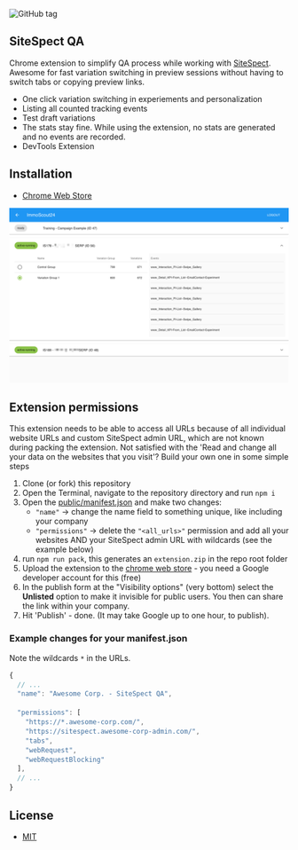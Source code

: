 ![GitHub tag](https://img.shields.io/github/tag/Scout24-CH/sitespect-qa.svg)


## SiteSpect QA
Chrome extension to simplify QA process while working with [SiteSpect](https://www.sitespect.com/). Awesome for fast variation switching in preview sessions without having to switch tabs or copying preview links.

- One click variation switching in experiements and personalization
- Listing all counted tracking events
- Test draft variations
- The stats stay fine. While using the extension, no stats are generated and no events are recorded. 
- DevTools Extension

## Installation
- [Chrome Web Store](https://chrome.google.com/webstore/detail/sitespect-qa/plenaoidopfljcbahkglkgcliijjfhnb)

![Screenshot](public/screenshot-3.png)

## Extension permissions 
This extension needs to be able to access all URLs because of all individual website URLs and custom SiteSpect admin URL, which are not known during packing the extension. Not satisfied with the 'Read and change all your data on the websites that you visit'? Build your own one in some simple steps

1. Clone (or fork) this repository
1. Open the Terminal, navigate to the repository directory and run `npm i`
1. Open the [public/manifest.json](public/manifest.json) and make two changes:
   - `"name"` -> change the name field to something unique, like including your company
   - `"permissions"` -> delete the `"<all_urls>"` permission and add all your websites AND your SiteSpect admin URL with wildcards (see the example below)
1. run `npm run pack`, this generates an `extension.zip` in the repo root folder
1. Upload the extension to the [chrome web store](https://chrome.google.com/webstore/developer/dashboard) - you need a Google developer account for this (free)
1. In the publish form at the "Visibility options" (very bottom) select the **Unlisted** option to make it invisible for public users. You then can share the link within your company.
1. Hit 'Publish' - done. (It may take Google up to one hour, to publish).


### Example changes for your manifest.json
Note the wildcards `*` in the URLs.
```js
{
  // ...
  "name": "Awesome Corp. - SiteSpect QA",

  "permissions": [
    "https://*.awesome-corp.com/",
    "https://sitespect.awesome-corp-admin.com/",
    "tabs",
    "webRequest",
    "webRequestBlocking"
  ],
  // ...
}
```

## License
- [MIT](LICENSE)